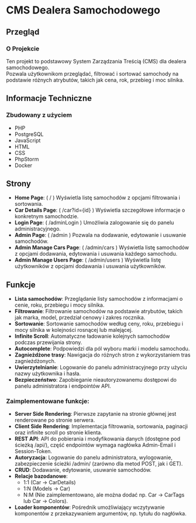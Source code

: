 # CMS Dealera Samochodowego

## Przegląd

### O Projekcie
Ten projekt to podstawowy System Zarządzania Treścią (CMS) dla dealera samochodowego.  
Pozwala użytkownikom przeglądać, filtrować i sortować samochody na podstawie różnych atrybutów, takich jak cena, rok, przebieg i moc silnika.

## Informacje Techniczne

### Zbudowany z użyciem
- PHP
- PostgreSQL
- JavaScript
- HTML
- CSS
- PhpStorm
- Docker

## Strony

- **Home Page**: ( / ) Wyświetla listę samochodów z opcjami filtrowania i sortowania.
- **Car Details Page**: ( /car?id={id} ) Wyświetla szczegółowe informacje o konkretnym samochodzie.
- **Login Page**: ( /adminLogin ) Umożliwia zalogowanie się do panelu administracyjnego.
- **Admin Page**: ( /admin ) Pozwala na dodawanie, edytowanie i usuwanie samochodów.
- **Admin Manage Cars Page**: ( /admin/cars ) Wyświetla listę samochodów z opcjami dodawania, edytowania i usuwania każdego samochodu.
- **Admin Manage Users Page**: ( /admin/users ) Wyświetla listę użytkowników z opcjami dodawania i usuwania użytkowników.

## Funkcje

- **Lista samochodów**: Przeglądanie listy samochodów z informacjami o cenie, roku, przebiegu i mocy silnika.
- **Filtrowanie**: Filtrowanie samochodów na podstawie atrybutów, takich jak marka, model, przedział cenowy i zakres rocznika.
- **Sortowanie**: Sortowanie samochodów według ceny, roku, przebiegu i mocy silnika w kolejności rosnącej lub malejącej.
- **Infinite Scroll**: Automatyczne ładowanie kolejnych samochodów podczas przewijania strony.
- **Autocomplete**: Podpowiedzi dla pól wyboru marki i modelu samochodu.
- **Zagnieżdżone trasy**: Nawigacja do różnych stron z wykorzystaniem tras zagnieżdżonych.
- **Uwierzytelnianie**: Logowanie do panelu administracyjnego przy użyciu nazwy użytkownika i hasła.
- **Bezpieczeństwo**: Zapobieganie nieautoryzowanemu dostępowi do panelu administratora i endpointów API.

### Zaimplementowane funkcje:
- **Server Side Rendering**: Pierwsze zapytanie na stronie głównej jest renderowane po stronie serwera.
- **Client Side Rendering**: Implementacja filtrowania, sortowania, paginacji oraz infinite scroll po stronie klienta.
- **REST API**: API do pobierania i modyfikowania danych (dostępne pod ścieżką /api/), część endpointów wymaga nagłówka Admin-Email i Session-Token.
- **Autoryzacja**: Logowanie do panelu administratora, wylogowanie, zabezpieczenie ścieżki /admin/ (zarówno dla metod POST, jak i GET).
- **CRUD**: Dodawanie, edytowanie, usuwanie samochodów.
- **Relacje bazodanowe**:
    - 1:1 (Car -> CarDetails)
    - 1:N (Models -> Car)
    - N:M (Nie zaimplementowano, ale można dodać np. Car -> CarTags lub Car -> Colors).
- **Loader komponentów**: Pośrednik umożliwiający wczytywanie komponentów z przekazywaniem argumentów, np. tytułu do nagłówka.  